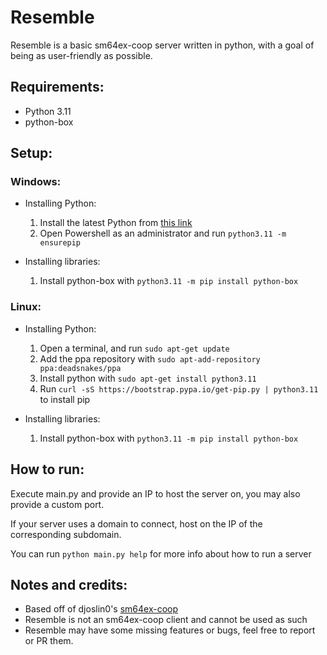 # Resemble

Resemble is a basic sm64ex-coop server written in python, with a goal of being as user-friendly as possible.

## Requirements:
- Python 3.11
- python-box

## Setup:
### Windows:

- Installing Python:
  1. Install the latest Python from [this link](https://www.python.org/downloads/)
  2. Open Powershell as an administrator and run `python3.11 -m ensurepip`

- Installing libraries:
  1. Install python-box with `python3.11 -m pip install python-box`
  
### Linux:
  
- Installing Python:
  1. Open a terminal, and run `sudo apt-get update`
  2. Add the ppa repository with `sudo apt-add-repository ppa:deadsnakes/ppa`
  3. Install python with `sudo apt-get install python3.11`
  4. Run `curl -sS https://bootstrap.pypa.io/get-pip.py | python3.11` to install pip

- Installing libraries:
  1. Install python-box with `python3.11 -m pip install python-box`

## How to run:
Execute main.py and provide an IP to host the server on, you may also provide a custom port.

If your server uses a domain to connect, host on the IP of the corresponding subdomain.

You can run `python main.py help` for more info about how to run a server

## Notes and credits:
- Based off of djoslin0's [sm64ex-coop](https://github.com/djoslin0/sm64ex-coop)
- Resemble is not an sm64ex-coop client and cannot be used as such
- Resemble may have some missing features or bugs, feel free to report or PR them.
